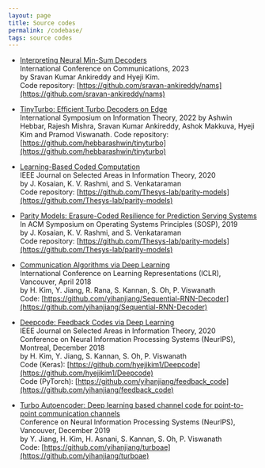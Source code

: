 ```yaml
---
layout: page
title: Source codes
permalink: /codebase/
tags: source codes
---
```


* [Interpreting Neural Min-Sum Decoders](https://arxiv.org/abs/2205.10684)  
International Conference on Communications, 2023    
by Sravan Kumar Ankireddy and Hyeji Kim.    
Code repository: [https://github.com/sravan-ankireddy/nams](https://github.com/sravan-ankireddy/nams) 

* [TinyTurbo: Efficient Turbo Decoders on Edge](https://arxiv.org/abs/2209.15614)   
International Symposium on Information Theory, 2022 
by Ashwin Hebbar, Rajesh Mishra, Sravan Kumar Ankireddy, Ashok Makkuva, Hyeji Kim and Pramod Viswanath. 
Code repository: [https://github.com/hebbarashwin/tinyturbo](https://github.com/hebbarashwin/tinyturbo) 

* [Learning-Based Coded Computation](https://ieeexplore.ieee.org/document/9047948)  
IEEE Journal on Selected Areas in Information Theory, 2020  
by J. Kosaian, K. V. Rashmi, and S. Venkataraman  
Code repository: [https://github.com/Thesys-lab/parity-models](https://github.com/Thesys-lab/parity-models)

* [Parity Models: Erasure-Coded Resilience for Prediction Serving Systems](https://dl.acm.org/doi/10.1145/3341301.3359654)  
In ACM Symposium on Operating Systems Principles (SOSP), 2019  
by J. Kosaian, K. V. Rashmi, and S. Venkataraman  
Code repository: [https://github.com/Thesys-lab/parity-models](https://github.com/Thesys-lab/parity-models)

* [Communication Algorithms via Deep Learning](https://openreview.net/pdf?id=ryazCMbR-)  
International Conference on Learning Representations (ICLR), Vancouver, April 2018  
by H. Kim, Y. Jiang, R. Rana, S. Kannan, S. Oh, P. Viswanath  
Code: [https://github.com/yihanjiang/Sequential-RNN-Decoder](https://github.com/yihanjiang/Sequential-RNN-Decoder) 

* [Deepcode: Feedback Codes via Deep Learning](https://arxiv.org/abs/1807.00801)  
IEEE Journal on Selected Areas in Information Theory, 2020  
Conference on Neural Information Processing Systems (NeurIPS), Montreal, December 2018  
by H. Kim, Y. Jiang, S. Kannan, S. Oh, P. Viswanath  
Code (Keras): [https://github.com/hyejikim1/Deepcode](https://github.com/hyejikim1/Deepcode)  
Code (PyTorch): [https://github.com/yihanjiang/feedback_code](https://github.com/yihanjiang/feedback_code)

* [Turbo Autoencoder: Deep learning based channel code for point-to-point communication channels](https://arxiv.org/abs/1911.03038)  
Conference on Neural Information Processing Systems (NeurIPS), Vancouver, December 2019  
by Y. Jiang, H. Kim, H. Asnani, S. Kannan, S. Oh, P. Viswanath  
Code: [https://github.com/yihanjiang/turboae](https://github.com/yihanjiang/turboae) 

